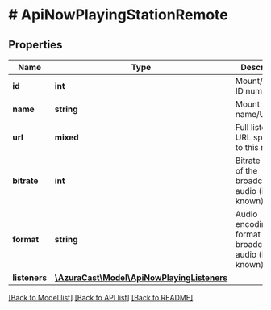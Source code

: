 # # ApiNowPlayingStationRemote

## Properties

Name | Type | Description | Notes
------------ | ------------- | ------------- | -------------
**id** | **int** | Mount/Remote ID number. | [optional]
**name** | **string** | Mount point name/URL | [optional]
**url** | **mixed** | Full listening URL specific to this mount | [optional]
**bitrate** | **int** | Bitrate (kbps) of the broadcasted audio (if known) | [optional]
**format** | **string** | Audio encoding format of broadcasted audio (if known) | [optional]
**listeners** | [**\AzuraCast\Model\ApiNowPlayingListeners**](ApiNowPlayingListeners.md) |  | [optional]

[[Back to Model list]](../../README.md#models) [[Back to API list]](../../README.md#endpoints) [[Back to README]](../../README.md)
